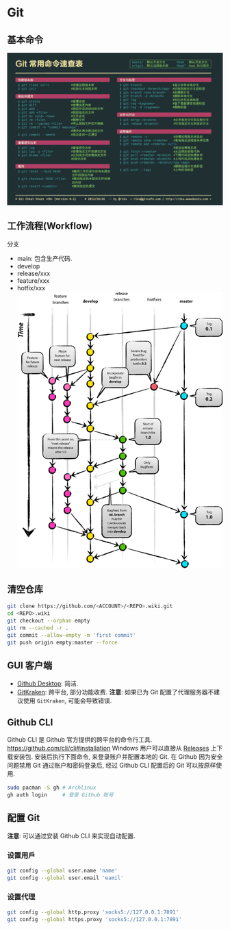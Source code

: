 # Git

## 基本命令

![](assets/git_commands.jpg)

## 工作流程(Workflow)
分支
- main: 包含生产代码.
- develop
- release/xxx
- feature/xxx
- hotfix/xxx
![](assets/git-flow.png)

## 清空仓库
```bash
git clone https://github.com/<ACCOUNT>/<REPO>.wiki.git
cd <REPO>.wiki
git checkout --orphan empty
git rm --cached -r .
git commit --allow-empty -m 'first commit'
git push origin empty:master --force
```

## GUI 客户端
- [Github Desktop](https://desktop.github.com/): 简洁.
- [GitKraken](https://www.gitkraken.com/): 跨平台, 部分功能收费.
**注意**: 如果已为 Git 配置了代理服务器不建议使用 `GitKraken`, 可能会导致错误.

## Github CLI
Github CLI 是 Github 官方提供的跨平台的命令行工具.
https://github.com/cli/cli#installation
Windows 用户可以直接从 [Releases](https://github.com/cli/cli/releases) 上下载安装包.
安装后执行下面命令, 来登录账户并配置本地的 Git.
在 Github 因为安全问题禁用 Git 通过账户和密码登录后, 经过 Github CLI 配置后的 Git 可以按原样使用.
```bash
sudo pacman -S gh # Archlinux
gh auth login     # 登录 Github 账号
```

## 配置 Git
**注意**: 可以通过安装 Github CLI 来实现自动配置.

### 设置用戶
```bash
git config --global user.name 'name'
git config --global user.email 'eamil'
```

### 设置代理
```bash
git config --global http.proxy 'socks5://127.0.0.1:7891'
git config --global https.proxy 'socks5://127.0.0.1:7891'
```